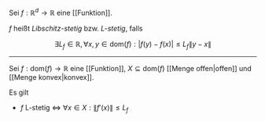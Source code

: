 Sei $f : \mathbb{R}^d \to \mathbb{R}$ eine [[Funktion]].

$f$ heißt *Libschitz-stetig* bzw. *L-stetig*, falls

$$
	\exists L_f \in \mathbb{R}, \forall x, y \in \text{dom}(f) : |f(y) - f(x)| \le L_f \| y - x \|
$$

---

Sei $f : \text{dom}(f) \to \mathbb{R}$ eine [[Funktion]], $X \subseteq \text{dom}(f)$ [[Menge offen|offen]] und [[Menge konvex|konvex]].

Es gilt
- $f$ L-stetig $\iff$ $\forall x \in X : \| f'(x) \| \le L_f$